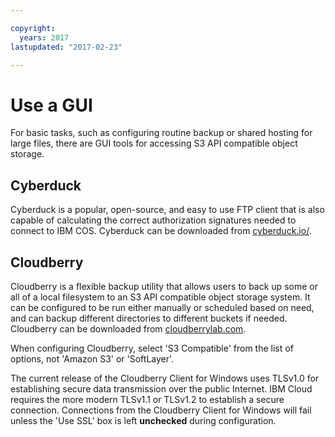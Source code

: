 ```yaml
---

copyright:
  years: 2017
lastupdated: "2017-02-23"

---
```


# Use a GUI

For basic tasks, such as configuring routine backup or shared hosting for large files, there are GUI tools for accessing S3 API compatible object storage.  

## Cyberduck

Cyberduck is a popular, open-source, and easy to use FTP client that is also capable of calculating the correct authorization signatures needed to connect to IBM COS.  Cyberduck can be downloaded from [cyberduck.io/](https://cyberduck.io/).

## Cloudberry

Cloudberry is a flexible backup utility that allows users to back up some or all of a local filesystem to an S3 API compatible object storage system. It can be configured to be run either manually or scheduled based on need, and can backup different directories to different buckets if needed.  Cloudberry can be downloaded from [cloudberrylab.com](http://www.cloudberrylab.com/).

When configuring Cloudberry, select 'S3 Compatible' from the list of options, not 'Amazon S3' or 'SoftLayer'.

The current release of the Cloudberry Client for Windows uses TLSv1.0 for establishing secure data transmission over the public Internet.  IBM Cloud requires the more modern TLSv1.1 or TLSv1.2 to establish a secure connection. Connections from the Cloudberry Client for Windows will fail unless the 'Use SSL' box is left **unchecked** during configuration.
